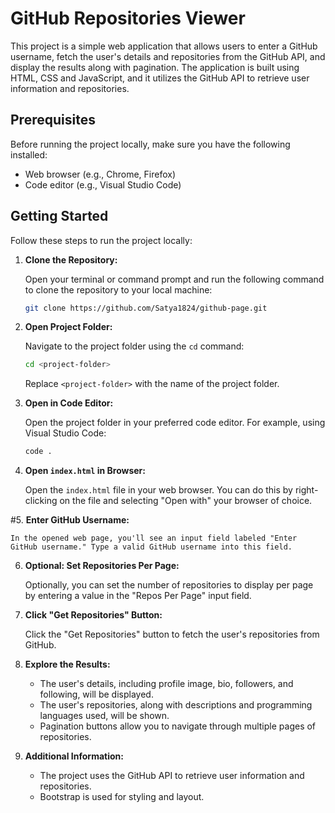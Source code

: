 # GitHub Repositories Viewer

This project is a simple web application that allows users to enter a GitHub username, fetch the user's details and repositories from the GitHub API, and display the results along with pagination. The application is built using HTML, CSS and JavaScript, and it utilizes the GitHub API to retrieve user information and repositories.

## Prerequisites

Before running the project locally, make sure you have the following installed:

- Web browser (e.g., Chrome, Firefox)
- Code editor (e.g., Visual Studio Code)

## Getting Started

Follow these steps to run the project locally:

1. **Clone the Repository:**

   Open your terminal or command prompt and run the following command to clone the repository to your local machine:

   ```bash
   git clone https://github.com/Satya1824/github-page.git
   ```

2. **Open Project Folder:**

   Navigate to the project folder using the `cd` command:

   ```bash
   cd <project-folder>
   ```

   Replace `<project-folder>` with the name of the project folder.

3. **Open in Code Editor:**

   Open the project folder in your preferred code editor. For example, using Visual Studio Code:

   ```bash
   code .
   ```

4. **Open `index.html` in Browser:**

   Open the `index.html` file in your web browser. You can do this by right-clicking on the file and selecting "Open with" your browser of choice.

#5. **Enter GitHub Username:**

    In the opened web page, you'll see an input field labeled "Enter GitHub username." Type a valid GitHub username into this field.

6. **Optional: Set Repositories Per Page:**

   Optionally, you can set the number of repositories to display per page by entering a value in the "Repos Per Page" input field.

7. **Click "Get Repositories" Button:**

   Click the "Get Repositories" button to fetch the user's repositories from GitHub.

8. **Explore the Results:**

   - The user's details, including profile image, bio, followers, and following, will be displayed.
   - The user's repositories, along with descriptions and programming languages used, will be shown.
   - Pagination buttons allow you to navigate through multiple pages of repositories.

9. **Additional Information:**

   - The project uses the GitHub API to retrieve user information and repositories.
   - Bootstrap is used for styling and layout.

```

```
